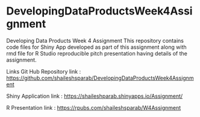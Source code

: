 # DevelopingDataProductsWeek4Assignment
Developing Data Products Week 4 Assignment
This repository contains code files for Shiny App developed as part of this assignment along with rmd file for R Studio reproducible pitch presentation having details of the assignment.

Links
Git Hub Repository link : https://github.com/shaileshsparab/DevelopingDataProductsWeek4Assignment

Shiny Application link : https://shaileshparab.shinyapps.io/Assignment/

R Presentation link : https://rpubs.com/shaileshsparab/W4Assignment

